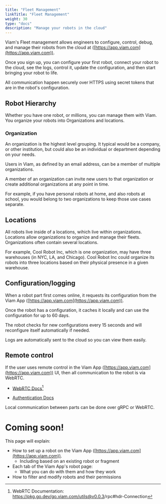 ```yaml
---
title: "Fleet Management"
linkTitle: "Fleet Management"
weight: 30
type: "docs"
description: "Manage your robots in the cloud"
---
```


Viam's Fleet management allows engineers to configure, control, debug, and manage their robots from the cloud at ([https://app.viam.com](https://app.viam.com)).

Once you sign up, you can configure your first robot, connect your robot to the cloud, see the logs, control it, update the configuration, and then start bringing your robot to life.

All communication happen securely over HTTPS using secret tokens that are in the robot's configuration.

## Robot Hierarchy

Whether you have one robot, or millions, you can manage them with Viam.
You organize your robots into Organizations and locations.

### Organization
An organization is the highest level grouping.
It typical would be a company, or other institution, but could also be an individual or department depending on your needs.

Users in Viam, as defined by an email address, can be a member of multiple organizations.

A member of an organization can invite new users to that organization or create additional organizations at any point in time.

For example, if you have personal robots at home, and also robots at school, you would belong to two organizations to keep those use cases separate.

## Locations
All robots live inside of a locations, wihich live within organizations. 
Locations allow organizations to organize and manage their fleets.
Organizations often contain several locations.

For example, Cool Robot Inc, which is one organization, may have three warehouses (in NYC, LA, and Chicago).
Cool Robot Inc could organize its robots into three locations based on their physical presence in a given warehouse. 


## Configuration/logging
When a robot part first comes online, it requests its configuration from the Viam App ([https://app.viam.com](https://app.viam.com)).

Once the robot has a configuration, it caches it locally and can use the configuration for up to 60 days.

The robot checks for new configurations every 15 seconds and will reconfigure itself automatically if needed.

Logs are automatically sent to the cloud so you can view them easily.

## Remote control    

If the user uses remote control in the Viam App ([https://app.viam.com](https://app.viam.com)) UI, then all communication to the robot is via WebRTC.

* <a href="https://pkg.go.dev/go.viam.com/utils@v0.0.3/rpc#hdr-Connection" target="_blank">WebRTC Docs</a>[^webrtc]

* [Authentication Docs](../../security)

[^webrtc]:WebRTC Documentation: <a href="https://pkg.go.dev/go.viam.com/utils@v0.0.3/rpc#hdr-Connection" target="_blank">ht<span></span>tps://pkg.go.dev/go.viam.com/utils@v0.0.3/rpc#hdr-Connection</a>

Local communication between parts can be done over gRPC or WebRTC.

# Coming soon!
This page will explain:

- How to set up a robot on the Viam App ([https://app.viam.com](https://app.viam.com)).
  - Including based on an existing robot or fragment
- Each tab of the Viam App's robot page:
  - What you can do with them and how they work
- How to filter and modify robots and their permissions
